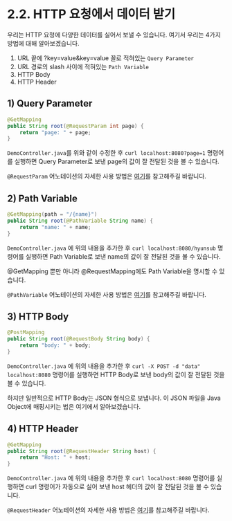 # 2.2. HTTP 요청에서 데이터 받기

우리는 HTTP 요청에 다양한 데이터를 실어서 보낼 수 있습니다. 여기서 우리는 4가지 방법에 대해 알아보겠습니다.

1. URL 끝에 ?key=value&key=value 꼴로 적혀있는 `Query Parameter`
2. URL 경로의 slash 사이에 적혀있는 `Path Variable`
3. HTTP Body 
4. HTTP Header

## 1\) Query Parameter

```java
@GetMapping
public String root(@RequestParam int page) {
    return "page: " + page;
}
```

`DemoController.java`를 위와 같이 수정한 후 `curl localhost:8080?page=1` 명령어를 실행하면 Query Parameter로 보낸 page의 값이 잘 전달된 것을 볼 수 있습니다.

`@RequestParam` 어노테이션의 자세한 사용 방법은 [여기](https://www.baeldung.com/spring-request-param)를 참고해주길 바랍니다.

## 2\) Path Variable

```java
@GetMapping(path = "/{name}")
public String root(@PathVariable String name) {
    return "name: " + name;
}
```

`DemoController.java` 에 위의 내용을 추가한 후 `curl localhost:8080/hyunsub` 명령어를 실행하면 Path Variable로 보낸 name의 값이 잘 전달된 것을 볼 수 있습니다.

@GetMapping 뿐만 아니라 @RequestMapping에도 Path Variable을 명시할 수 있습니다.

`@PathVariable` 어노테이션의 자세한 사용 방법은 [여기](https://www.baeldung.com/spring-pathvariable)를 참고해주길 바랍니다.

## 3\) HTTP Body

```java
@PostMapping
public String root(@RequestBody String body) {
    return "body: " + body;
}
```

`DemoController.java` 에 위의 내용을 추가한 후 `curl -X POST -d "data" localhost:8080` 명령어를 실행하면 HTTP Body로 보낸 body의 값이 잘 전달된 것을 볼 수 있습니다.

하지만 일반적으로 HTTP Body는 JSON 형식으로 보냅니다. 이 JSON 파일을 Java Object에 매핑시키는 법은 여기에서 알아보겠습니다.

## 4\) HTTP Header

```java
@GetMapping
public String root(@RequestHeader String host) {
    return "Host: " + host;
}
```

`DemoController.java` 에 위의 내용을 추가한 후 `curl localhost:8080` 명령어를 실행하면 curl 명령어가 자동으로 실어 보낸 host 헤더의 값이 잘 전달된 것을 볼 수 있습니다.

`@RequestHeader` 어노테이션의 자세한 사용 방법은 [여기](https://www.baeldung.com/spring-rest-http-headers)를 참고해주길 바랍니다.

